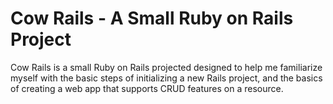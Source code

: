 # Cow Rails - A Small Ruby on Rails Project

Cow Rails is a small Ruby on Rails projected designed to help me familiarize myself with
the basic steps of initializing a new Rails project, and the basics of creating
a web app that supports CRUD features on a resource.
